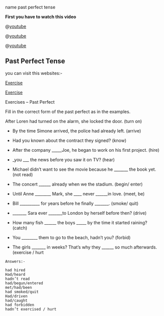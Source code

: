 name past perfect tense

**First you have to watch this video**

@[youtube](YLBAjBD32j4)

@[youtube](3Dniu44rU7o)

@[youtube](9QU5bqql8Kg)

## Past Perfect Tense

you can visit this websites:-

[Exercise](http://www.englishseekhon.com/use-of-past-perfect-tense-in-hindi.html
)

[Exercise](https://www.successcds.net/learn-english/past-perfect-tense-definition-formula-examples-exercises.html)

Exercises – Past Perfect

Fill in the correct form of the past perfect as in the examples.



  After Loren had turned on the alarm, she locked the door. (turn on)

   * By the time Simone arrived, the police had already left. (arrive)

   * Had you known about the contract they signed? (know)

   * After the company _____Joe, he began to work on his first project. (hire)

   * _you ___ the news before you saw it on TV? (hear)

   * Michael didn’t want to see the movie because he _______ the book yet. (not read)

   * The concert ______ already when we  the stadium. (begin/ enter)

   * Until Anne ________ Mark, she ____ never ______in love. (meet, be)

   * Bill __________ for years before he finally _______. (smoke/ quit)

   *  _______ Sara ever _______to London by herself before then? (drive)

   * How many fish ______ the boys _____ by the time it started raining? (catch)

   * You ________ them to go to the beach, hadn’t you? (forbid)
   * The girls _______ in weeks? That’s why they ______ so much afterwards. (exercise / hurt

    Answers:-
    
    had hired
    Had/heard
    hadn’t read
    had/begun/entered
    met/had/been
    had smoked/quit
    Had/driven
    had/caught
    had forbidden
    hadn’t exercised / hurt
    
    
    
    

   
